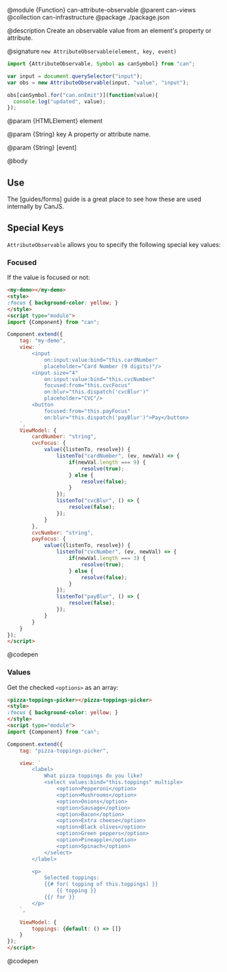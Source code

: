 @module {Function} can-attribute-observable
@parent can-views
@collection can-infrastructure
@package ./package.json

@description Create an observable value from an element's property or attribute.

@signature `new AttributeObservable(element, key, event)`

  ```js
  import {AttributeObservable, Symbol as canSymbol} from "can";

  var input = document.querySelector("input");
  var obs = new AttributeObservable(input, "value", "input");

  obs[canSymbol.for("can.onEmit")](function(value){
	console.log("updated", value);
  });
  ```

  @param {HTMLElement} element

  @param {String} key A property or attribute name.

  @param {String} [event]

@body

## Use

The [guides/forms] guide is a great place to see how these are used internally by CanJS.

## Special Keys

`AttributeObservable` allows you to specify the following special key values:

### Focused

If the value is focused or not:

```html
<my-demo></my-demo>
<style>
:focus { background-color: yellow; }
</style>
<script type="module">
import {Component} from "can";

Component.extend({
	tag: "my-demo",
	view: `
		<input
			on:input:value:bind="this.cardNumber"
			placeholder="Card Number (9 digits)"/>
		<input size="4"
			on:input:value:bind="this.cvcNumber"
			focused:from="this.cvcFocus"
			on:blur="this.dispatch('cvcBlur')"
			placeholder="CVC"/>
		<button
			focused:from="this.payFocus"
			on:blur="this.dispatch('payBlur')">Pay</button>
	`,
	ViewModel: {
		cardNumber: "string",
		cvcFocus: {
			value({listenTo, resolve}) {
				listenTo("cardNumber", (ev, newVal) => {
					if(newVal.length === 9) {
						resolve(true);
					} else {
						resolve(false);
					}
				});
				listenTo("cvcBlur", () => {
					resolve(false);
				});
			}
		},
		cvcNumber: "string",
		payFocus: {
			value({listenTo, resolve}) {
				listenTo("cvcNumber", (ev, newVal) => {
					if(newVal.length === 3) {
						resolve(true);
					} else {
						resolve(false);
					}
				});
				listenTo("payBlur", () => {
					resolve(false);
				});
			}
		}
	}
});
</script>
```
@codepen

### Values

Get the checked `<options>` as an array:

```html
<pizza-toppings-picker></pizza-toppings-picker>
<style>
:focus { background-color: yellow; }
</style>
<script type="module">
import {Component} from "can";

Component.extend({
	tag: "pizza-toppings-picker",

	view: `
		<label>
			What pizza toppings do you like?
			<select values:bind="this.toppings" multiple>
				<option>Pepperoni</option>
				<option>Mushrooms</option>
				<option>Onions</option>
				<option>Sausage</option>
				<option>Bacon</option>
				<option>Extra cheese</option>
				<option>Black olives</option>
				<option>Green peppers</option>
				<option>Pineapple</option>
				<option>Spinach</option>
			</select>
		</label>

		<p>
			Selected toppings:
			{{# for( topping of this.toppings) }}
				{{ topping }}
			{{/ for }}
		</p>
	`,

	ViewModel: {
		toppings: {default: () => []}
	}
});
</script>
```
@codepen
